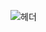 ![헤더](https://capsule-render.vercel.app/api?type=waving&height=300&color=gradient&text=안녕하세요%20백엔드%20개발자%20민성훈입니다🙋‍♀️&fontSize=30)
